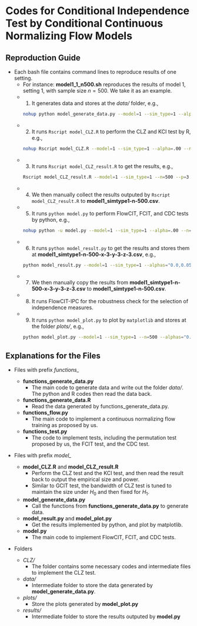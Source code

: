 # Codes for Conditional Independence Test by Conditional Continuous Normalizing Flow Models

## Reproduction Guide

-   Each bash file contains command lines to reproduce results of one setting.
    -   For instance: **model1_1_n500.sh** reproduces the results of model 1, setting 1, with sample size $n=500$. We take it as an example.
    -   1. It generates data and stores at the *data/* folder, e.g.,
        ```bash
        nohup python model_generate_data.py --model=1 --sim_type=1 --alpha=.00 --nsim=200 --d=3 --p=3 --q=3 --n=500
    -   2. It runs `Rscript model_CLZ.R` to perform the CLZ and KCI test by R, e.g.,
        ```bash
        nohup Rscript model_CLZ.R --model=1 --sim_type=1 --alpha=.00 --n=500 --p=3 --q=3 --d=3 --n_cpu=50 --bandwidth=.2 &> model1_CLZ_s1_a00.txt &
    -   3. It runs `Rscript model_CLZ_result.R` to get the results, e.g.,
        ```bash
        Rscript model_CLZ_result.R --model=1 --sim_type=1 --n=500 --p=3 --q=3 --d=3 --bandwidth=.2 --alpha=.00
    -   4. We then manually collect the results outputed by `Rscript model_CLZ_result.R` to **model1_simtype1-n-500.csv**.
    -   5. It runs `python model.py` to perform FlowCIT, FCIT, and CDC tests by python, e.g.,
        ```bash
        nohup python -u model.py --model=1 --sim_type=1 --alpha=.00 --n=500 --p=3 --q=3 --d=3 --par_task=5 --gpu=1 --cpu=000-040 --nsim=200 &> model1_s1_a00.txt &
    -   6. It runs `python model_result.py` to get the results and stores them at **model1_simtype1-n-500-x-3-y-3-z-3.csv**, e.g.,
        ```bash
        python model_result.py --model=1 --sim_type=1 --alphas="0.0,0.05,0.1,0.15,0.2" --n=500 --p=3 --q=3 --d=3 --hidden_num=64 
    -   7. We then manually copy the results from **model1_simtype1-n-500-x-3-y-3-z-3.csv** to **model1_simtype1-n-500.csv**.
    -   8. It runs FlowCIT-IPC for the robustness check for the selection of independence measures. 
    -   9. It runs `python model_plot.py` to plot by `matplotlib` and stores at the folder *plots/*, e.g.,
        ```bash
        python model_plot.py --model=1 --sim_type=1 --n=500 --alphas="0.0,0.05,0.1,0.15,0.2" --legend=1

## Explanations for the Files

-   Files with prefix *functions_*
    -   **functions_generate_data.py**
        -   The main code to generate data and write out the folder *data/*. The python and R codes then read the data back.
    -   **functions_generate_data.R**
        -   Read the data generated by functions_generate_data.py.
    <!-- -   **functions_gcit.py**
        -   Code adapted from: https://github.com/vanderschaarlab/mlforhealthlabpub/tree/main/alg/gcit
        -   We revised the code to make the splitting proportion (training/test ratio) as an input to maintain size under $H_0$. For each set of simulation, the ratio is then fixed. -->
    -   **functions_flow.py**
        -   The main code to implement a continuous normalizing flow training as proposed by us.
    -   **functions_test.py**
        -   The code to implement tests, including the permutation test proposed by us, the FCIT test, and the CDC test.

-   Files with prefix *model_*
    -   **model_CLZ.R** and **model_CLZ_result.R**
        -   Perform the CLZ test and the KCI test, and then read the result back to output the empirical size and power.
        -   Similar to GCIT test, the bandwidth of CLZ test is tuned to maintain the size under $H_0$ and then fixed for $H_1$.
    <!-- -   **model_GCIT.py**
        -   A separate file to implement the GCIT test. -->
    -   **model_generate_data.py**
        -   Call the functions from **functions_generate_data.py** to generate data.
    -   **model_result.py** and **model_plot.py**
        -   Get the results implemented by python, and plot by matplotlib.
    -   **model.py**
        -   The main code to implement FlowCIT, FCIT, and CDC tests.

-   Folders
    -   *CLZ/*
        -   The folder contains some necessary codes and intermediate files to implement the CLZ test.
    -   *data/*
        -   Intermediate folder to store the data generated by **model_generate_data.py**.
    -   *plots/*
        -   Store the plots generated by **model_plot.py**
    -   *results/*
        -   Intermediate folder to store the results outputed by **model.py**